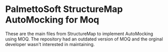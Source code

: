 # PalmettoSoft StructureMap AutoMocking for Moq
These are the main files from StructureMap to implement AutoMocking using MOQ. The repository had an outdated version of MOQ and the orginal developer wasn't interested in maintaining.
